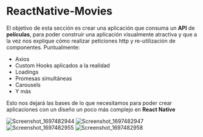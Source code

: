 # ReactNative-Movies
El objetivo de esta sección es crear una aplicación que consuma un **API** de **películas**, para poder construir una aplicación visualmente atractiva y que a la vez nos explique cómo realizar peticiones http y re-utilización de componentes.
Puntualmente:

- Axios
- Custom Hooks aplicados a la realidad
- Loadings
- Promesas simultáneas
- Carousels
- Y más

Esto nos dejará las bases de lo que necesitamos para poder crear aplicaciones con un diseño un poco más complejo en **React
Native**

![Screenshot_1697482944](https://github.com/manuels-bts/ReactNative-Movies/assets/116088500/4f9fc784-cb85-46b4-943c-d58f35416333)
![Screenshot_1697482947](https://github.com/manuels-bts/ReactNative-Movies/assets/116088500/37f41bbe-44d1-46f8-8530-35c14182a614)
![Screenshot_1697482955](https://github.com/manuels-bts/ReactNative-Movies/assets/116088500/b45dc45e-0017-4efb-9a2a-6dee724dbc30)
![Screenshot_1697482958](https://github.com/manuels-bts/ReactNative-Movies/assets/116088500/c357205e-0b6f-4643-90ab-1d1dfff4a0c4)

